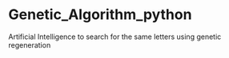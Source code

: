 # Genetic_Algorithm_python
Artificial Intelligence to search for the same letters using genetic regeneration
